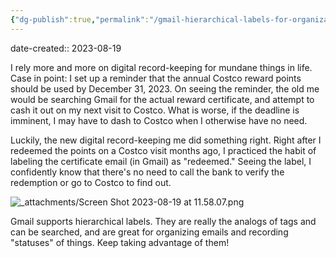 ```yaml
---
{"dg-publish":true,"permalink":"/gmail-hierarchical-labels-for-organization/","noteIcon":"2","created":"","updated":""}
---
```


date-created:: 2023-08-19

I rely more and more on digital record-keeping for mundane things in life. Case in point: I set up a reminder that the annual Costco reward points should be used by December 31, 2023. On seeing the reminder, the old me would be searching Gmail for the actual reward certificate, and attempt to cash it out on my next visit to Costco. What is worse, if the deadline is imminent, I may have to dash to Costco when I otherwise have no need.

Luckily, the new digital record-keeping me did something right. Right after I redeemed the points on a Costco visit months ago, I practiced the habit of labeling the certificate email (in Gmail) as "redeemed." Seeing the label, I confidently know that there's no need to call the bank to verify the redemption or go to Costco to find out.

![_attachments/Screen Shot 2023-08-19 at 11.58.07.png](/img/user/_attachments/Screen%20Shot%202023-08-19%20at%2011.58.07.png)

Gmail supports hierarchical labels. They are really the analogs of tags and can be searched, and are great for organizing emails and recording "statuses" of things. Keep taking advantage of them!